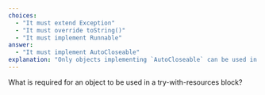 ```yaml
---
choices:
  - "It must extend Exception"
  - "It must override toString()"
  - "It must implement Runnable"
answer:
  - "It must implement AutoCloseable"
explanation: "Only objects implementing `AutoCloseable` can be used in try-with-resources."
---
```


What is required for an object to be used in a try-with-resources block?
